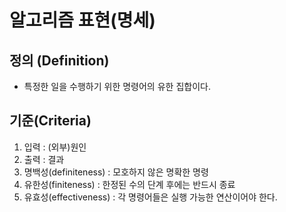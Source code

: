 # 알고리즘 표현(명세)

## 정의 (Definition)

- 특정한 일을 수행하기 위한 명령어의 유한 집합이다.


## 기준(Criteria)

1. 입력 : (외부)원인 
2. 출력 : 결과
3. 명백성(definiteness) : 모호하지 않은 명확한 명령
4. 유한성(finiteness) : 한정된 수의 단계 후에는 반드시 종료
5. 유효성(effectiveness) : 각 명령어들은 실행 가능한 연산이어야 한다.
